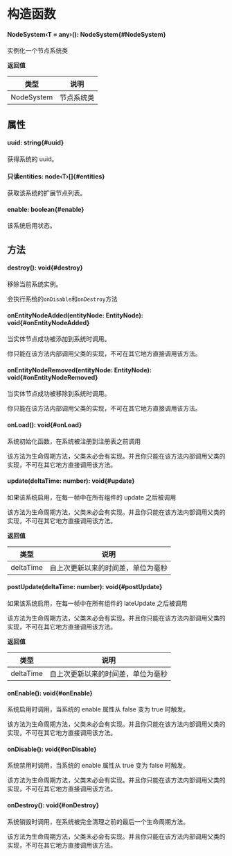 <script setup>
import '/style.css'
</script>

# 构造函数

#### <font id="API" />NodeSystem<font id="Type">‹T = any›</font>()<font id="Type">: NodeSystem</font>{#NodeSystem}

实例化一个节点系统类

**返回值**

| **类型**   | **说明**   |
| ---------- | ---------- |
| NodeSystem | 节点系统类 |

## 属性

#### <font id="API" />uuid<font id="Type">: string</font>{#uuid}

获得系统的 uuid。

#### <font id="API" /><font id="ReadOnly" >只读</font>entities<font id="Type">: node‹T›[]</font>{#entities}

获取该系统的扩展节点列表。

#### <font id="API" />enable<font id="Type">: boolean</font>{#enable}

该系统启用状态。

## 方法

#### <font id="API" />destroy()<font id="Type">: void</font>{#destroy}

移除当前系统实例。

会执行系统的`onDisable`和`onDestroy`方法

#### <font id="API" />onEntityNodeAdded(<font id="Type">entityNode: EntityNode</font>)<font id="Type">: void</font>{#onEntityNodeAdded}

当实体节点成功被添加到系统时调用。

你只能在该方法内部调用父类的实现，不可在其它地方直接调用该方法。

#### <font id="API" />onEntityNodeRemoved(<font id="Type">entityNode: EntityNode</font>)<font id="Type">: void</font>{#onEntityNodeRemoved}

当实体节点成功被移除到系统时调用。

你只能在该方法内部调用父类的实现，不可在其它地方直接调用该方法。

#### <font id="API" />onLoad()<font id="Type">: void</font>{#onLoad}

系统初始化函数，在系统被注册到注册表之前调用

该方法为生命周期方法，父类未必会有实现。并且你只能在该方法内部调用父类的实现，不可在其它地方直接调用该方法。

#### <font id="API" />update(<font id="Type">deltaTime: number</font>)<font id="Type">: void</font>{#update}

如果该系统启用，在每一帧中在所有组件的 update 之后被调用

该方法为生命周期方法，父类未必会有实现。并且你只能在该方法内部调用父类的实现，不可在其它地方直接调用该方法。

**返回值**

| **类型**  | **说明**                           |
| --------- | ---------------------------------- |
| deltaTime | 自上次更新以来的时间差，单位为毫秒 |

#### <font id="API" />postUpdate(<font id="Type">deltaTime: number</font>)<font id="Type">: void</font>{#postUpdate}

如果该系统启用，在每一帧中在所有组件的 lateUpdate 之后被调用

该方法为生命周期方法，父类未必会有实现。并且你只能在该方法内部调用父类的实现，不可在其它地方直接调用该方法。

**返回值**

| **类型**  | **说明**                           |
| --------- | ---------------------------------- |
| deltaTime | 自上次更新以来的时间差，单位为毫秒 |

#### <font id="API" />onEnable()<font id="Type">: void</font>{#onEnable}

系统启用时调用，当系统的 enable 属性从 false 变为 true 时触发。

该方法为生命周期方法，父类未必会有实现。并且你只能在该方法内部调用父类的实现，不可在其它地方直接调用该方法。

#### <font id="API" />onDisable()<font id="Type">: void</font>{#onDisable}

系统禁用时调用，当系统的 enable 属性从 true 变为 false 时触发。

该方法为生命周期方法，父类未必会有实现。并且你只能在该方法内部调用父类的实现，不可在其它地方直接调用该方法。

#### <font id="API" />onDestroy()<font id="Type">: void</font>{#onDestroy}

系统销毁时调用，在系统被完全清理之前的最后一个生命周期方法。

该方法为生命周期方法，父类未必会有实现。并且你只能在该方法内部调用父类的实现，不可在其它地方直接调用该方法。

